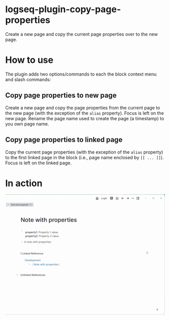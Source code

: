 # logseq-plugin-copy-page-properties

Create a new page and copy the current page properties over to the new page.

# How to use

The plugin adds two options/commands to each the block context menu and slash commands:

## Copy page properties to new page

Create a new page and copy the page properties from the current page to the new page (with the exception of the `alias` property).  Focus is left on the new page.  Rename the page name used to create the page (a timestamp) to you own page name.

## Copy page properties to linked page

Copy the current page properties (with the exception of the `alias` property) to the first linked page in the block (i.e., page name enclosed by `[[ ... ]]`).  Focus is left on the linked page.

# In action
![](./demo.gif)